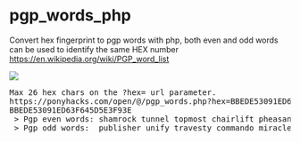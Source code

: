 # pgp_words_php
Convert hex fingerprint to pgp words with php, both even and odd words can be used to identify the same HEX number<br>
https://en.wikipedia.org/wiki/PGP_word_list <br>

<img src="http://i.imgur.com/Usie2eG.png"></img>

<pre>
Max 26 hex chars on the ?hex= url parameter.
https://ponyhacks.com/open/@/pgp_words.php?hex=BBEDE53091ED63F645D5E3F93E1127CF5DB7FFD0 
BBEDE53091ED63F645D5E3F93E
 > Pgp even words: shamrock tunnel topmost chairlift pheasant tunnel flatfoot village crusade sterling tissue concert 
 > Pgp odd words:  publisher unify travesty commando miracle unify Galveston vocalist detector specialist torpedo cumbersome 
